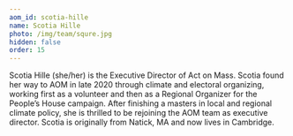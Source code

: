 ```yaml
---
aom_id: scotia-hille
name: Scotia Hille
photo: /img/team/squre.jpg
hidden: false
order: 15
---
```

Scotia Hille (she/her) is the Executive Director of Act on Mass. Scotia found her way to AOM in late 2020 through climate and electoral organizing, working first as a volunteer and then as a Regional Organizer for the People’s House campaign. After finishing a masters in local and regional climate policy, she is thrilled to be rejoining the AOM team as executive director. Scotia is originally from Natick, MA and now lives in Cambridge.